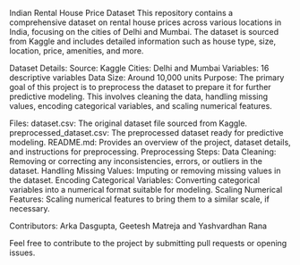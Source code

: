 Indian Rental House Price Dataset
This repository contains a comprehensive dataset on rental house prices across various locations in India, focusing on the cities of Delhi and Mumbai. The dataset is sourced from Kaggle and includes detailed information such as house type, size, location, price, amenities, and more.

Dataset Details:
Source: Kaggle
Cities: Delhi and Mumbai
Variables: 16 descriptive variables
Data Size: Around 10,000 units
Purpose:
The primary goal of this project is to preprocess the dataset to prepare it for further predictive modeling. This involves cleaning the data, handling missing values, encoding categorical variables, and scaling numerical features.

Files:
dataset.csv: The original dataset file sourced from Kaggle.
preprocessed_dataset.csv: The preprocessed dataset ready for predictive modeling.
README.md: Provides an overview of the project, dataset details, and instructions for preprocessing.
Preprocessing Steps:
Data Cleaning: Removing or correcting any inconsistencies, errors, or outliers in the dataset.
Handling Missing Values: Imputing or removing missing values in the dataset.
Encoding Categorical Variables: Converting categorical variables into a numerical format suitable for modeling.
Scaling Numerical Features: Scaling numerical features to bring them to a similar scale, if necessary.

Contributors:
Arka Dasgupta, Geetesh Matreja and Yashvardhan Rana

Feel free to contribute to the project by submitting pull requests or opening issues.
